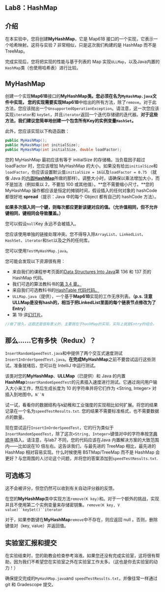 ## Lab8：HashMap

## 介绍

在本实验中，您将创建**MyHashMap**，它是 Map61B 接口的一个实现，它表示一个哈希映射。这将与实验 7 非常相似，只是这次我们构建的是 HashMap 而不是 TreeMap。

完成实现后，您将把实现的性能与基于列表的 Map 实现`ULLMap`，以及Java内置的`HashMap`类（也使用哈希表）进行比较。

## MyHashMap

创建一个实现**Map61B**接口的**MyHashMap类。**您必须在名为`MyHashMap.java`文件中实现， 您的实现需要实现**Map61B**中给出的所有方法，除了`remove`。对于此方法，您应该抛出一个`UnsupportedOperationException`。请注意，这一次您应该实现`iterator`和 `keySet`，并且`iterator`返回一个迭代存储键的迭代器。**对于这些方法，我们建议您简单地创建一个包含所有Key的实例变量`HashSet`。**

此外，您应该实现以下构造函数：

```java
public MyHashMap();
public MyHashMap(int initialSize);
public MyHashMap(int initialSize, double loadFactor);
```

您的 MyHashMap 最初应该有等于 initialSize 的存储桶。当负载因子超过 loadFactor 时，您应该增加 MyHashMap 的大小。如果没有给出`initialSize`和`loadFactor`，你应该设置默认值`initialSize = 16`以及`loadFactor = 0.75` （就像 Java 的[内置](https://docs.oracle.com/en/java/javase/11/docs/api/java.base/java/util/HashMap.html#())[**HashMap**](https://docs.oracle.com/en/java/javase/11/docs/api/java.base/java/util/HashMap.html#())所做的那样）。调整大小时，请确保以乘法增加大小，而不是加法（例如乘以 2，不要加 100 或其他值）。**您不需要缩小尺寸。**您的 MyHashMap 操作都应该是恒定的摊销时间，假设插入的任何对象的 hashCode 都很好地 **spread**（提示：Java 中的每个 Object 都有自己的 hashCode 方法）。

**如果多次插入同一个键，则每次都应更新该键对应的值。（允许值相同，但不允许键相同，键相同会导致覆盖。）**

您可以假设`null`Key 永远不会被插入。

您应该使用单独的链接处理冲突。您不得导入除`ArrayList`、`LinkedList`、`HashSet`、`iterator`和`Set`以及之外的任何库。

您可以使用`TestMyHashMap.java`。

您可能会发现以下资源很有用：

- 来自我们的课程参考页面的[Data Structures Into Java](http://www-inst.eecs.berkeley.edu/~cs61b/fa14/book2/data-structures.pdf)第 136 和 137 页的 HashMap 代码。
- 我们可选的算法教科书的[第 3.4 章。](https://algs4.cs.princeton.edu/34hash)
- 来自我们可选教科书的[HashTable 代码代码。](http://algs4.cs.princeton.edu/34hash/SeparateChainingHashST.java.html)
- `ULLMap.java`（提供），一个基于**Map61B**实现的工作无序列表。**（p.s. 注意ULLMap是没有hash的，相当于把LinkedList里面的每个链表节点修改为了Entry）**
- 第 19 讲[幻灯片](https://docs.google.com/presentation/d/1QevjelsyVO8Ea375VRhIf-o--MIMDYB83OxBbXnbQZU/edit?usp=sharing)。

```java
//做了很久，这题还是很有意义的，主要就在于hashMap的实现，实际上就是Entry的组合。

```



## 那么……它有多快（Redux）？

`InsertRandomSpeedTest.java`和中提供了两个交互式速度测试`InsertInOrderSpeedTest.java`。**在完成MyHashMap**之前不要尝试运行这些测试。准备就绪后，您可以在 IntelliJ 中运行测试。

该类对您的**MyHashMap**、**ULLMap**（已提供）和 Java 的内置**HashMap**`InsertRandomSpeedTest`的元素插入速度进行测试。它通过询问用户输入大小来工作，然后生成长度为 10 的字符串并将它们作为 <String, Integer> 对插入到地图中。`N``N`

试一试，看看你的数据结构与`N`幼稚和工业强度的实现相比如何扩展。将您的结果记录在一个名为`speedTestResults.txt`. 您的结果不需要标准格式，也不需要数据点的数量。

现在尝试运行`InsertInOrderSpeedTest`，它的行为类似于`InsertRandomSpeedTest`，除了这次`<String, Integer>`键值对中的字符串按[字典顺序](http://en.wikipedia.org/wiki/Lexicographical_order)插入。请注意，与lab7 不同，您的代码应该在Java 内置解决方案的大致范围内——比如说在10 倍左右。这告诉我们，与最先进的 TreeMap 相比，最先进的 HashMap 相对容易实现。什么时候使用 BSTMap/TreeMap 而不是 HashMap 会更好？与您周围的人讨论这个问题，并将您的答案添加到`speedTestResults.txt`.

## 可选练习

这不会被评分，但您仍然可以收到有关自动评分器的反馈。

在您的**MyHashMap**类中实现方法`remove(K key)`和。对于一个额外的挑战，实现并且不使用第二个实例变量来存储密钥集。`remove(K key, V value)``keySet()``iterator`

对于，如果参数键在**MyHashMap**`remove`中不存在，则应返回 null 。否则，删除键值对（key, value）并返回值。

## 实验室汇报和提交

在实验结束时，您的助教会检查参考溶液。如果您还没有完成实验室，这将很有帮助，因为我们不希望您在实验室之外在实验室工作太多。（这也是你去实验室的动力！）

确保提交完成的`MyHashMap.java`and `speedTestResults.txt`，并像往常一样通过 git 和 Gradescope 提交。